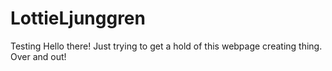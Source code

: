 # LottieLjunggren
Testing
Hello there!
Just trying to get a hold of this webpage creating thing.
Over and out!
